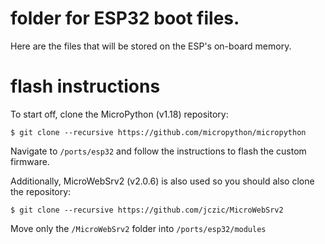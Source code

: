 # folder for ESP32 boot files.
Here are the files that will be stored on the ESP's on-board memory.

# flash instructions
To start off, clone the MicroPython (v1.18) repository:

```
$ git clone --recursive https://github.com/micropython/micropython
```

Navigate to `/ports/esp32` and follow the instructions to flash the custom firmware. 

Additionally, MicroWebSrv2 (v2.0.6) is also used so you should also clone the repository:

```
$ git clone --recursive https://github.com/jczic/MicroWebSrv2
```

Move only the `/MicroWebSrv2` folder into `/ports/esp32/modules`